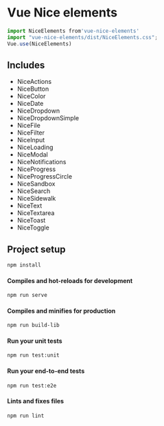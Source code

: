 # Vue Nice elements

```js
import NiceElements from'vue-nice-elements'
import "vue-nice-elements/dist/NiceElements.css";
Vue.use(NiceElements)
```


## Includes

- NiceActions
- NiceButton
- NiceColor
- NiceDate
- NiceDropdown
- NiceDropdownSimple
- NiceFile
- NiceFilter
- NiceInput
- NiceLoading
- NiceModal
- NiceNotifications
- NiceProgress
- NiceProgressCircle
- NiceSandbox
- NiceSearch
- NiceSidewalk
- NiceText
- NiceTextarea
- NiceToast
- NiceToggle


## Project setup
```sh
npm install
```

#### Compiles and hot-reloads for development
```sh
npm run serve
```

#### Compiles and minifies for production
```sh
npm run build-lib
```

#### Run your unit tests
```sh
npm run test:unit
```

#### Run your end-to-end tests
```sh
npm run test:e2e
```

#### Lints and fixes files
```sh
npm run lint
```
